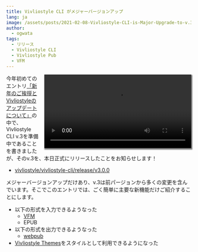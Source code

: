 ```yaml
---
title: Vivliostyle CLI がメジャーバージョンアップ
lang: ja
image: /assets/posts/2021-02-08-Vivliostyle-CLI-is-Major-Upgrade-to-v.3/xxx.xxx
author:
  - ogwata
tags:
  - リリース
  - Vivliostyle CLI
  - Vivliostyle Pub
  - VFM
---
```

<div style="float: right; margin: 0 0 1em 1em;"><video src="/assets/posts/2021-02-08-Vivliostyle-CLI-is-Major-Upgrade-to-v.3/xxx.xxx" alt="New release of Vivliostyle CLI v.3" style="width: 400px; box-shadow: 1px 2px 2.5px 1.5px grey;" /></div>


今年初めてのエントリ[「新年のご挨拶とVivliostyleのアップデートについて」](https://vivliostyle.org/ja/blog/2021/01/06/new-years-greetings-and-updates-on-vivliostyle/)の中で、Vivliostyle CLI v.3を準備中であることを書きましたが、そのv.3を、本日正式にリリースしたことをお知らせします！

- [vivliostyle/vivliostyle-cli/release/v3.0.0](https://github.com/vivliostyle/vivliostyle-cli/releases/tag/v3.0.0)

メジャーバージョンアップだけあり、v.3は前パージョンから多くの変更を含んでいます。そこでこのエントリでは、ごく簡単に主要な新機能だけご紹介することにします。

- 以下の形式を入力できるようなった
    - [VFM](https://github.com/vivliostyle/vfm)
    - EPUB
- 以下の形式を出力できるようなった
    - [webpub](https://www.w3.org/TR/wpub/)
- [Vivliostyle Themes](https://github.com/vivliostyle/themes)をスタイルとして利用できるようになった

